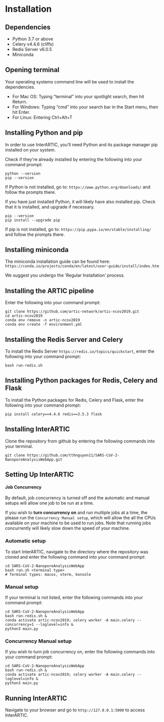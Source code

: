 # Installation

## Dependencies

* Python 3.7 or above
* Celery v4.4.6 (cliffs)
* Redis Server v6.0.5
* Miniconda

## Opening terminal

Your operating systems command line will be used to install the dependencies. 

* For Mac OS: Typing “terminal” into your spotlight search, then hit Return.
* For Windows: Typing “cmd” into your search bar in the Start menu, then hit Enter.
* For Linux: Entering Ctrl+Alt+T

## Installing Python and pip

In order to use InterARTIC, you’ll need Python and its package manager pip installed on your system.

Check if they're already installed by entering the following into your command prompt:

```
python --version
pip --version
```

If Python is not installed, go to: ```https://www.python.org/downloads/``` and follow the prompts there.

If you have just installed Python, it will likely have also installed pip. Check that it is installed, and upgrade if necessary.

```
pip --version
pip install --upgrade pip
```

If pip is not installed, go to: ```https://pip.pypa.io/en/stable/installing/``` and follow the prompts there.

## Installing miniconda

The miniconda installation guide can be found here: ```https://conda.io/projects/conda/en/latest/user-guide/install/index.htm```

We suggest you undergo the 'Regular Installation' process.

## Installing the ARTIC pipeline

Enter the following into your command prompt:

```
git clone https://github.com/artic-network/artic-ncov2019.git
cd artic-ncov2019
conda env remove -n artic-ncov2019
conda env create -f environment.yml
```

## Installing the Redis Server and Celery

To install the Redis Server ```https://redis.io/topics/quickstart```, enter the following into your command prompt:

```
bash run-redis.sh
```

## Installing Python packages for Redis, Celery and Flask

To install the Python packages for Redis, Celery and Flask, enter the following into your command prompt:

```
pip install celery==4.4.6 redis==3.5.3 flask 
```

## Installing InterARTIC

Clone the repository from github by entering the following commands into your terminal.

```
git clone https://github.com/tthnguyen11/SARS-CoV-2-NanoporeAnalysisWebApp.git
```

## Setting Up InterARTIC

#### Job Concurrency

By default, job concurrency is turned off and the automatic and manual setups will allow one job to be run at a time. 

If you wish to **turn concurrency on** and run multiple jobs at a time, the please run the ```Concurrency Manual setup```, which will allow the all the CPUs available on your machine to be used to run jobs. Note that running jobs concurrently will likely slow down the speed of your machine.

### Automatic setup

To start InterARTIC, navigate to the directory where the repository was cloned and enter the following command into your command prompt:

```
cd SARS-CoV-2-NanoporeAnalysisWebApp
bash run.sh <terminal type>
# Terminal types: macos, xterm, konsole
```

### Manual setup

If your terminal is not listed, enter the following commands into your command prompt:

```
cd SARS-CoV-2-NanoporeAnalysisWebApp
bash run-redis.sh &
conda activate artic-ncov2019; celery worker -A main.celery --concurrency=1 --loglevel=info &
python3 main.py
```

### Concurrency Manual setup

If you wish to turn job concurrency on, enter the following commands into your command prompt:

```
cd SARS-CoV-2-NanoporeAnalysisWebApp
bash run-redis.sh &
conda activate artic-ncov2019; celery worker -A main.celery --loglevel=info &
python3 main.py
```

## Running InterARTIC

Navigate to your browser and go to ```http://127.0.0.1:5000``` to access InterARTIC.

